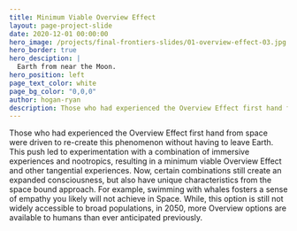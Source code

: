 ```yaml
---
title: Minimum Viable Overview Effect
layout: page-project-slide
date: 2020-12-01 00:00:00
hero_image: /projects/final-frontiers-slides/01-overview-effect-03.jpg
hero_border: true
hero_desciption: |
  Earth from near the Moon.
hero_position: left
page_text_color: white
page_bg_color: "0,0,0"
author: hogan-ryan
description: Those who had experienced the Overview Effect first hand from space were driven to re-create this phenomenon without having to leave Earth.
---
```

Those who had experienced the Overview Effect first hand from space were driven to re-create this phenomenon without having to leave Earth. This push led to experimentation with a combination of immersive experiences and nootropics, resulting in a minimum viable Overview Effect and other tangential experiences. Now, certain combinations still create an expanded consciousness, but also have unique characteristics from the space bound approach. For example, swimming with whales fosters a sense of empathy you likely will not achieve in Space. While, this option is still not widely accessible to broad populations, in 2050, more Overview options are available to humans than ever anticipated previously.
